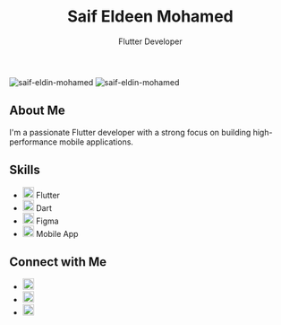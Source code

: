 <!-- Header Section -->
<header>
  <div class="header-container">
    <h1>Saif Eldeen Mohamed</h1>
    <p>Flutter Developer</p>
  </div>
</header>

<!-- Stats Section -->
<section class="stats-section">
  <div class="stats-container">
    <img src="https://komarev.com/ghpvc/?username=saif-eldin-mohamed&label=Profile%20views&color=0e75b6&style=flat" alt="saif-eldin-mohamed" />
    <img src="https://github-profile-trophy.vercel.app/?username=saif-eldin-mohamed" alt="saif-eldin-mohamed" />
  </div>
</section>

<!-- About Section -->
<section class="about-section">
  <div class="about-container">
    <h2>About Me</h2>
    <p>I'm a passionate Flutter developer with a strong focus on building high-performance mobile applications.</p>
  </div>
</section>

<!-- Skills Section -->
<section class="skills-section">
  <div class="skills-container">
    <h2>Skills</h2>
    <ul>
      <li><img src="https://www.vectorlogo.zone/logos/flutterio/flutterio-icon.svg" alt="flutter" width="20" height="20" /> Flutter</li>
      <li><img src="https://www.vectorlogo.zone/logos/dartlang/dartlang-icon.svg" alt="dart" width="20" height="20" /> Dart</li>
      <li><img src="https://www.vectorlogo.zone/logos/figma/figma-icon.svg" alt="figma" width="20" height="20" /> Figma</li>
      <li><img src="https://www.vectorlogo.zone/logos/android/android-icon.svg" alt="android" width="20" height="20" /> Mobile App</li>
    </ul>
  </div>
</section>

<!-- Connect Section -->
<section class="connect-section">
  <div class="connect-container">
    <h2>Connect with Me</h2>
    <ul>
      <li><a href="https://www.linkedin.com/in/saif-eldin-mohamed/" target="blank"><img src="https://raw.githubusercontent.com/rahuldkjain/github-profile-readme-generator/master/src/images/icons/Social/linked-in-alt.svg" alt="saif eldeen mohamed" height="20" width="20" /></a></li>
      <li><a href="https://www.facebook.com/profile.php?id=100012145125866" target="blank"><img src="https://raw.githubusercontent.com/rahuldkjain/github-profile-readme-generator/master/src/images/icons/Social/facebook.svg" alt="saif mohamed" height="20" width="20" /></a></li>
      <li><a href="https://www.instagram.com/saifoo_mohamed/" target="blank"><img src="https://raw.githubusercontent.com/rahuldkjain/github-profile-readme-generator/master/src/images/icons/Social/instagram.svg" alt="saifoo mohamed" height="20" width="20" /></a></li>
    </ul>
  </div>
</section>
